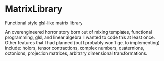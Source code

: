 # MatrixLibrary
Functional style glsl-like matrix library


An overengineered horror story born out of mixing templates, functional programming, glsl, and linear algebra.
I wanted to code this at least once. Other features that I had planned (but I probably won't get to implementing) 
include: holors, tensor contractions, complex numbers, quaternions, octonions, projection matrices, arbitrary dimensional transformations.
